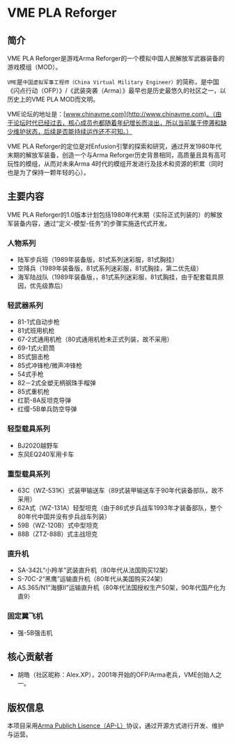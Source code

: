 # VME PLA Reforger

## 简介

VME PLA Reforger是游戏Arma Reforger的一个模拟中国人民解放军武器装备的游戏模组（MOD）。

`VME`是`中国虚拟军事工程师（China Virtual Military Engineer）`的简称，是中国《闪点行动（OFP）》/《武装突袭（Arma）》最早也是历史最悠久的社区之一，以历史上的VME PLA MOD而文明。

VME论坛的地址是：[www.chinavme.com](http://www.chinavme.com)。（由于论坛时代已经过去，核心成员也都随着年纪增长而淡出，所以当前属于停滞和缺少维护状态，后续是否能持续运作还不可知。）

VME PLA Reforger的定位是对Enfusion引擎的探索和研究，通过开发1980年代末期的解放军装备，创造一个与Arma Reforger历史背景相同，高质量且具有高可玩性的模组，从而对未来Arma 4时代的模组开发进行及技术和资源的积累（同时也是为了保持一颗年轻的心）。

## 主要内容

VME PLA Reforger的1.0版本计划包括1980年代末期（实际正式列装的）的解放军装备内容，通过“定义-模型-任务”的步骤实施迭代式开发。

### 人物系列

- 陆军步兵班（1989年装备版，81式系列迷彩服，81式胸挂）
- 空降兵（1989年装备版，81式系列迷彩服，81式胸挂，第二优先级）
- 海军陆战队（1989年装备版，，81式系列迷彩服，81式胸挂，由于配套载具原因，优先级靠后）

### 轻武器系列

- 81-1式自动步枪
- 81式班用机枪
- 67-2式通用机枪（80式通用机枪未正式列装，故不采用）
- 69-1式火箭筒
- 85式狙击枪
- 85式冲锋枪/微声冲锋枪
- 54式手枪
- 82－2式全塑无柄钢珠手榴弹
- 85式重机枪
- 红箭-8A反坦克导弹
- 红缨-5B单兵防空导弹

### 轻型载具系列

- BJ2020越野车
- 东风EQ240军用卡车

### 重型载具系列

- 63C（WZ-531K）式装甲输送车（89式装甲输送车于90年代装备部队，故不采用）
- 62A式（WZ-131A）轻型坦克（由于86式步兵战车1993年才装备部队，整个80年代中国并没有步兵战车列装）
- 59B（WZ-120B）式中型坦克
- 88B（ZTZ-88B）式主战坦克

### 直升机

- SA-342L“小羚羊”武装直升机（80年代从法国购买12架）
- S-70C-2“黑鹰”运输直升机（80年代从美国购买24架）
- AS.365/N1"海豚II”运输直升机（80年代法国授权生产50架，90年代国产化为直9）

### 固定翼飞机

- 强-5B强击机

## 核心贡献者

- 胡皓（社区昵称：Alex.XP），2001年开始的OFP/Arma老兵，VME创始人之一。

## 版权信息

本项目采用[Arma Publich Lisence（AP-L）](https://www.bohemia.net/community/licenses/arma-public-license)协议，通过开源方式进行开发、维护与运营。

